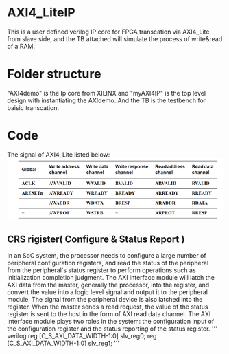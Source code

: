# AXI4_LiteIP
This is a user defined verilog IP core for FPGA transcation via AXI4_Lite from slave side, and the TB attached will simulate the process of write&read of a RAM.
# Folder structure
"AXI4demo" is the Ip core from XILINX and "myAXI4IP" is the top level design with instantiating the AXIdemo.
And the TB is the testbench for baisic transcation.

# Code 
 The signal of AXI4_Lite listed below:
![image](https://github.com/keyonhome/AXI4_LiteIP/blob/master/img/Liteport.png)

## CRS rigister( Configure & Status Report )
  In an SoC system, the processor needs to configure a large number of peripheral configuration registers, and read the status of the peripheral from the peripheral's status register to perform operations such as initialization completion judgment.
  The AXI interface module will latch the AXI data from the master, generally the processor, into the register, and convert the value into a logic level signal and output it to the peripheral module. The signal from the peripheral device is also latched into the register. When the master sends a read request, the value of the status register is sent to the host in the form of AXI read data channel. The AXI interface module plays two roles in the system: the configuration input of the configuration register and the status reporting of the status register.
''' verilog
reg [C_S_AXI_DATA_WIDTH-1:0]   slv_reg0;
reg [C_S_AXI_DATA_WIDTH-1:0]   slv_reg1;
'''
